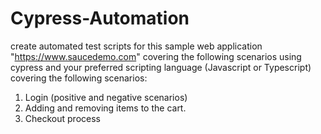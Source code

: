 # Cypress-Automation
 create automated test scripts for this sample web application "https://www.saucedemo.com" covering the following scenarios using cypress and your preferred scripting language (Javascript or Typescript) covering the following scenarios: 
 1. Login (positive and negative scenarios)
 2. Adding and removing items to the cart. 
 3. Checkout process
